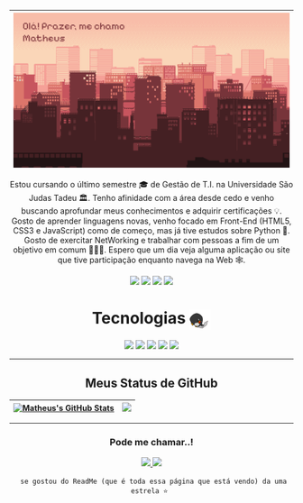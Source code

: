 | ![Imagem](https://github.com/matheushmmarcondes/matheushmmarcondes/blob/main/imagens/backgroud-github-final.png) |
| ------------- |

<p align="center">
 Estou cursando o último semestre 🎓 de Gestão de T.I. na Universidade São Judas Tadeu 🏛. Tenho afinidade com a área desde cedo e venho buscando aprofundar meus conhecimentos e adquirir certificações 💡. Gosto de aprender linguagens novas, venho focado em Front-End (HTML5, CSS3 e JavaScript) como de começo, mas já tive estudos sobre Python 🐍. Gosto de exercitar NetWorking e trabalhar com pessoas a fim de um objetivo em comum 👨🏻‍💻. Espero que um dia veja alguma aplicação ou site que tive participação enquanto navega na Web 🕸️.
</p> 

<p align="center">
  
  <img src="https://badges.pufler.dev/years/matheushmmarcondes"/>
  <img src="https://badges.pufler.dev/commits/monthly/matheushmmarcondes"/>
  <img src="https://badges.pufler.dev/commits/yearly/matheushmmarcondes"/>
  <img src="https://badges.pufler.dev/repos/matheushmmarcondes"/>
  
</p>

<h1 align="center">Tecnologias   <img align= "center" src="https://github.com/matheushmmarcondes/matheushmmarcondes/blob/main/imagens/laptop.gif" width="38"></h1>

<p align="center">
<img src="https://img.shields.io/badge/-HTML5-E34F26?style=flat-square&logo=html5&logoColor=white"/>
<img src="https://img.shields.io/badge/-CSS3-1572B6?style=flat-square&logo=css3"/>
<img src="https://img.shields.io/badge/python-3670A0?style=flat-square&logo=python&logoColor=ffdd54"/>
<img src="https://img.shields.io/badge/-JavaScript-black?style=flat-square&logo=javascript"/>
<img src="https://img.shields.io/badge/-GitHub-black?style=flat-square&logo=github"/>
</p>

---

<h2 align="center"> Meus Status de GitHub</h2>

<div align="center">

| <a href="https://github.com/matheushmmarcondes/github-readme-stats"><img src="https://github-readme-stats-mu-lake.vercel.app/api?username=matheushmmarcondes&show_icons=true&include_all_commits=true&theme=transparent&hide_border=true&exclude_repo=github-readme-stats&bg_color=00000000" alt="Matheus's GitHub Stats" /></a> | <a href="https://github.com/matheushmmarcondes/github-readme-stats"><img src="https://github-readme-stats-mu-lake.vercel.app/api/top-langs/?username=matheushmmarcondes&layout=compact&theme=transparent&hide_border=true&exclude_repo=github-readme-stats&bg_color=00000000" /></a> |
| ------------- | ------------- |

</div>

---

<h3 align="center"> Pode me chamar..!</h3>
<p align="center">
<a href="mailto: cntt.matheush@gmail.com">
 <img src="https://img.shields.io/badge/-cntt.matheush-c14438?style=flat-square&logo=Gmail&logoColor=white&link=mailto:cntt.matheush@gmail.com"/>
</a>
<a href="https://www.linkedin.com/in/matheushmmarcondes/">
 <img src="https://img.shields.io/badge/-MatheusH-blue?style=flat-square&logo=Linkedin&logoColor=white&link=https://www.linkedin.com/in/matheushmmarcondes/"/>
</a>
</p>

<p align="center"> <code> se gostou do ReadMe (que é toda essa página que está vendo) da uma estrela ⭐ </code></p>
